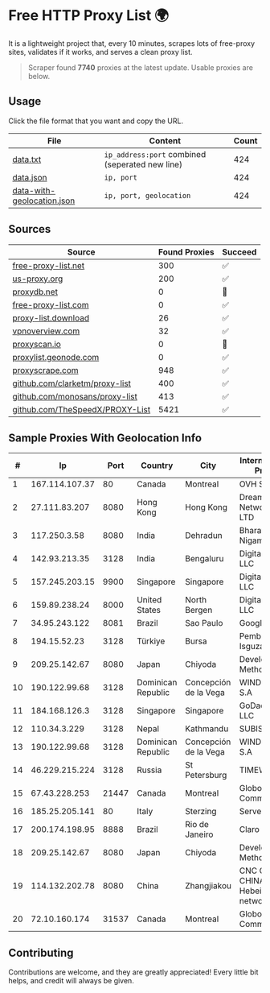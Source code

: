 
# Free HTTP Proxy List 🌍

It is a lightweight project that, every 10 minutes, scrapes lots of free-proxy sites, validates if it works, and serves a clean proxy list.


> Scraper found **7740** proxies at the latest update. Usable proxies are below.

## Usage

Click the file format that you want and copy the URL.


|File|Content|Count|
|----|-------|-----|
|[data.txt](https://raw.githubusercontent.com/themiralay/Proxy-List-World/master/data.txt)|`ip_address:port` combined (seperated new line)|424|
|[data.json](https://raw.githubusercontent.com/themiralay/Proxy-List-World/master/data.json)|`ip, port`|424|
|[data-with-geolocation.json](https://raw.githubusercontent.com/themiralay/Proxy-List-World/master/data-with-geolocation.json)|`ip, port, geolocation`|424|

## Sources

|Source|Found Proxies|Succeed|
|------|-------------|-------|
|[free-proxy-list.net](https://free-proxy-list.net)|300|✅|
|[us-proxy.org](https://www.us-proxy.org)|200|✅|
|[proxydb.net](http://proxydb.net)|0|🚫|
|[free-proxy-list.com](https://free-proxy-list.com/?page=&port=&type%5B%5D=http&type%5B%5D=https&up_time=0&search=Search)|0|✅|
|[proxy-list.download](https://www.proxy-list.download/HTTP)|26|✅|
|[vpnoverview.com](https://vpnoverview.com/privacy/anonymous-browsing/free-proxy-servers)|32|✅|
|[proxyscan.io](https://www.proxyscan.io)|0|🚫|
|[proxylist.geonode.com](https://proxylist.geonode.com/api/proxy-list?limit=300&page=1&sort_by=lastChecked&sort_type=desc&protocols=http,https)|0|✅|
|[proxyscrape.com](https://api.proxyscrape.com/v2/?request=displayproxies&protocol=http&timeout=10000&country=all&ssl=all&anonymity=all)|948|✅|
|[github.com/clarketm/proxy-list](https://raw.githubusercontent.com/clarketm/proxy-list/master/proxy-list-raw.txt)|400|✅|
|[github.com/monosans/proxy-list](https://raw.githubusercontent.com/monosans/proxy-list/main/proxies/http.txt)|413|✅|
|[github.com/TheSpeedX/PROXY-List](https://raw.githubusercontent.com/TheSpeedX/PROXY-List/master/http.txt)|5421|✅|


## Sample Proxies With Geolocation Info

|#|Ip|Port|Country|City|Internet Service Provider|
|-|--|----|-------|----|-------------------------|
|1|167.114.107.37|80|Canada|Montreal|OVH SAS|
|2|27.111.83.207|8080|Hong Kong|Hong Kong|Dreamscape Networks PTY LTD|
|3|117.250.3.58|8080|India|Dehradun|Bharat Sanchar Nigam Ltd|
|4|142.93.213.35|3128|India|Bengaluru|DigitalOcean, LLC|
|5|157.245.203.15|9900|Singapore|Singapore|DigitalOcean, LLC|
|6|159.89.238.24|8000|United States|North Bergen|DigitalOcean, LLC|
|7|34.95.243.122|8081|Brazil|Sao Paulo|Google LLC|
|8|194.15.52.23|3128|Türkiye|Bursa|Pembe Gul Isguzar Karagoz|
|9|209.25.142.67|8080|Japan|Chiyoda|Developed Methods LLC|
|10|190.122.99.68|3128|Dominican Republic|Concepción de la Vega|WIND Telecom S.A|
|11|184.168.126.3|3128|Singapore|Singapore|GoDaddy.com, LLC|
|12|110.34.3.229|3128|Nepal|Kathmandu|SUBISU C7|
|13|190.122.99.68|3128|Dominican Republic|Concepción de la Vega|WIND Telecom S.A|
|14|46.229.215.224|3128|Russia|St Petersburg|TIMEWEB|
|15|67.43.228.253|21447|Canada|Montreal|GloboTech Communications|
|16|185.25.205.141|80|Italy|Sterzing|Servereasy Italy|
|17|200.174.198.95|8888|Brazil|Rio de Janeiro|Claro S.A|
|18|209.25.142.67|8080|Japan|Chiyoda|Developed Methods LLC|
|19|114.132.202.78|8080|China|Zhangjiakou|CNC Group CHINA169 Hebei Province network|
|20|72.10.160.174|31537|Canada|Montreal|GloboTech Communications|



## Contributing

Contributions are welcome, and they are greatly appreciated! Every
little bit helps, and credit will always be given.

